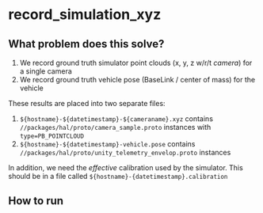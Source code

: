 # record_simulation_xyz

## What problem does this solve?
1. We record ground truth simulator point clouds (x, y, z w/r/t _camera_) for a single camera
2. We record ground truth vehicle pose (BaseLink / center of mass) for the vehicle

These results are placed into two separate files:

1. `${hostname}-${datetimestamp}-${cameraname}.xyz` contains `//packages/hal/proto/camera_sample.proto` instances with `type=PB_POINTCLOUD`
2. `${hostname}-${datetimestamp}-vehicle.pose` contains `//packages/hal/proto/unity_telemetry_envelop.proto` instances

In addition, we need the *effective* calibration used by the simulator. This should be in a file called `${hostname}-{datetimestamp}.calibration`


## How to run

 